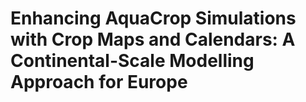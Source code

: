 # Enhancing AquaCrop Simulations with Crop Maps and Calendars: A Continental-Scale Modelling Approach for Europe
